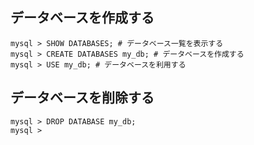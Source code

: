 ## データベースを作成する
```
mysql > SHOW DATABASES; # データベース一覧を表示する
mysql > CREATE DATABASES my_db; # データベースを作成する
mysql > USE my_db; # データベースを利用する
```

## データベースを削除する
```
mysql > DROP DATABASE my_db;
mysql > 
```